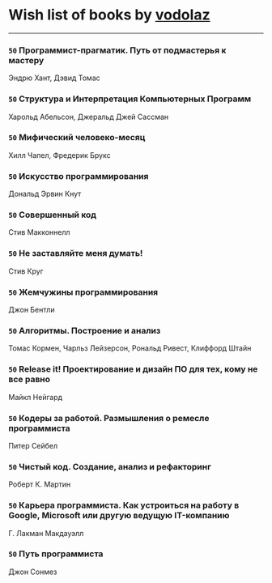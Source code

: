 # Wish list of books by [vodolaz](https://plus.google.com/100814312071069684938)
---

### `50` Программист-прагматик. Путь от подмастерья к мастеру
Эндрю Хант, Дэвид Томас

### `50` Структура и Интерпретация Компьютерных Программ
Харольд Абельсон, Джеральд Джей Сассман

### `50` Мифический человеко-месяц
Хилл Чапел, Фредерик Брукс

### `50` Искусство программирования
Дональд Эрвин Кнут

### `50` Совершенный код
Стив Макконнелл

### `50` Не заставляйте меня думать!
Стив Круг

### `50` Жемчужины программирования
Джон Бентли

### `50` Алгоритмы. Построение и анализ
Томас Кормен, Чарльз Лейзерсон, Рональд Ривест, Клиффорд Штайн

### `50` Release it! Проектирование и дизайн ПО для тех, кому не все равно
Майкл Нейгард

### `50` Кодеры за работой. Размышления о ремесле программиста
Питер Сейбел

### `50` Чистый код. Создание, анализ и рефакторинг
Роберт К. Мартин

### `50` Карьера программиста. Как устроиться на работу в Google, Microsoft или другую ведущую IT-компанию
Г. Лакман Макдауэлл

### `50` Путь программиста
Джон Сонмез

